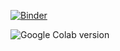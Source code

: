 
[![Binder](https://mybinder.org/badge_logo.svg)](https://mybinder.org/v2/gh/logan-pearce/WSP2021/main)

![Google Colab version](https://drive.google.com/drive/folders/139kB52VEv2MNpxJt3IuXWPNpwW9WzSaG?usp=sharing)
